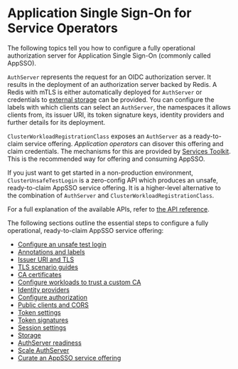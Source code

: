 # Application Single Sign-On for Service Operators

The following topics tell you how to configure a fully operational authorization
server for Application Single Sign-On (commonly called AppSSO).

`AuthServer` represents the request for an OIDC authorization server. It
results in the deployment of an authorization server backed by Redis. A Redis
with mTLS is either automatically deployed for `AuthServer` or credentials to
[external storage](storage.hbs.md) can be provided. You can configure the
labels with which clients can select an `AuthServer`, the namespaces it allows
clients from, its issuer URI, its token signature keys, identity providers and
further details for its deployment.

`ClusterWorkloadRegistrationClass` exposes an `AuthServer` as a ready-to-claim
service offering. _Application operators_ can disover this offering and claim
credentials. The mechanisms for this are provided by [Services
Toolkit](../../../services-toolkit/about.hbs.md). This is the recommended way for
offering and consuming AppSSO.

If you just want to get started in a non-production environment,
`ClusterUnsafeTestLogin` is a zero-config API which produces an unsafe,
ready-to-claim AppSSO service offering. It is a higher-level alternative to the
combination of `AuthServer` and `ClusterWorkloadRegistrationClass`.

For a full explanation of the available APIs, refer to [the API
reference](../../reference/api/index.hbs.md).

The following sections outline the essential steps to configure a fully
operational, ready-to-claim AppSSO service offering:

- [Configure an unsafe test login](unsafe-test-login.hbs.md)
- [Annotations and labels](metadata.hbs.md)
- [Issuer URI and TLS](issuer-uri-and-tls.hbs.md)
- [TLS scenario guides](tls-scenario-guides.hbs.md)
- [CA certificates](ca-certs.hbs.md)
- [Configure workloads to trust a custom CA](workload-trust-custom-ca.hbs.md)
- [Identity providers](identity-providers.hbs.md)
- [Configure authorization](configure-authorization.hbs.md)
- [Public clients and CORS](cors.hbs.md)
- [Token settings](token-settings.hbs.md)
- [Token signatures](configure-token-signature.hbs.md)
- [Session settings](session-settings.hbs.md)
- [Storage](storage.hbs.md)
- [AuthServer readiness](readiness.hbs.md)
- [Scale AuthServer](scale.hbs.md)
- [Curate an AppSSO service offering](curate-service-offering.hbs.md)
